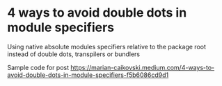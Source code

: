 # 4 ways to avoid double dots in module specifiers
Using native absolute modules specifiers relative to the package root instead of double dots, transpilers or bundlers

Sample code for post https://marian-caikovski.medium.com/4-ways-to-avoid-double-dots-in-module-specifiers-f5b6086cd9d1
